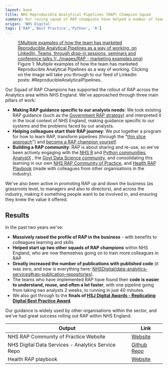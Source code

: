 ```yaml
---
layout: base
title: NHS Reproducible Analytical Pipelines (RAP) Champion Squad
summary: Our roving squad of RAP champions have helped a number of teams not only transform their pipelines, but also taught them how to train others and produced guidance which is used by many other organisations.
origin: 'NHS Digital'
tags: ['RAP','Best Practice','Python', 'R']
---
```


<a href="https://www.linkedin.com/feed/hashtag/reproducibleanalyticalpipelines/">
<figure markdown>
![Multiple examples of how the team has marketed Reproducible Analytical Pipelines as a way of working, on LinkedIn, Teams, through drop-in sessions, seminars and conference talks.](../images/RAP - marketing examples.png) </a>
<figcaption>Figure 1: Multiple examples of how the team has marketed Reproducible Analytical Pipelines as a way of working. Clicking on the image will take you through to our feed of Linkedin posts: #ReproducibleAnalyticalPipelines.</figcaption>
</figure>


Our Squad of RAP Champions has supported the rollout of RAP across the Analytics area within NHS England. We've approached through three main pillars of work:

* **Making RAP guidance specific to our analysts needs**: We took existing RAP guidance (such as the [Government RAP strategy](https://analysisfunction.civilservice.gov.uk/policy-store/reproducible-analytical-pipelines-strategy/)) and interpreted it in the local context of NHS England, making guidance specific to our systems and the problems faced by our analysts. 
* **Helping colleagues start their RAP journey**: We put together a program for how to learn RAP, transform pipelines (through the "[thin slice approach](https://nhsdigital.github.io/rap-community-of-practice/our_RAP_service/thin-slice-strategy/)") and [become a RAP champion yourself](https://nhsdigital.github.io/rap-community-of-practice/our_RAP_service/building_team_capability/). 
* **Building a RAP community**: RAP is about sharing and re-use, so we've been actively engaging with the [NHS R](https://nhsrcommunity.com/) and [Python communities](https://nhs-pycom.net/), [AnalystX](https://analystx.uk/) , the [Govt Data Science community](https://datasciencecampus.ons.gov.uk/capability/cross-government-and-public-sector-data-science-community/), and consolidating this learning in our own [NHS RAP Community of Practice](https://nhsdigital.github.io/rap-community-of-practice/), and [Health RAP Playbook](https://nhsengland.github.io/Health-RAP-Playbook-Alpha/) (made with colleagues from other organisations in the industry).

We've also been active in promoting RAP up and down the business (as grassroots level, to managers and also to directors), and across the industry, making it something people want to be involved in, and ensuring they knew the value it offered.

## Results 

In the past two years we've:

* **Massively raised the profile of RAP in the business** - with benefits to colleagues learning and skills
* **Helped start up two other squads of RAP champions** within NHS England, who are now themselves going on to train more colleagues in RAP
* **Greatly increased the number of publications with published code** (it was zero, and now is everything here: <a href="https://github.com/NHSDigital/data-analytics-services#rap-publication-repositories">NHSDigital/data-analytics-services#rap-publication-repositories</a>).
* The teams who have implemented RAP have found their **code is easier to understand, reuse, and often a lot faster**, with one pipeline going from taking two analysts 2 weeks, to running in just 40 minutes.
* We also got through to the **finals of [HSJ Digital Awards - Replicating Digital Best Practice Award](https://digitalawards.hsj.co.uk/shortlist-2023)**.

Our guidance is widely used by other organisations within the sector, and we've had great success rolling out RAP within NHS England.

| Output | Link | 
| ---- | ---- |
| NHS RAP Community of Practice Website | [Website](https://nhsdigital.github.io/rap-community-of-practice/) |
| NHS Digital Data Services - Analytics Service Repo | [Github Repo](https://github.com/NHSDigital/data-analytics-services) |
| Health RAP playbook | [Website](https://nhsengland.github.io/Health-RAP-Playbook-Alpha/) |

#